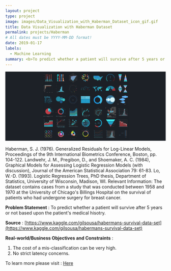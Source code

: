 ```yaml
---
layout: project
type: project
image: images/Data_Visualization_with_Haberman_Dataset_icon_gif.gif
title: Data Visualization with Haberman Dataset
permalink: projects/Haberman
# All dates must be YYYY-MM-DD format!
date: 2019-01-17
labels:
  - Machine Learning
summary: <b>To predict whether a patient will survive after 5 years or not based upon the patient's medical hisotry.</b>
---
```


<img class="ui image" src="../images/Data_Visualization_with_Haberman_Dataset_Banner.png">

Haberman, S. J. (1976). Generalized Residuals for Log-Linear Models, Proceedings of the 9th International Biometrics Conference, Boston, pp. 104-122. Landwehr, J. M., Pregibon, D., and Shoemaker, A. C. (1984), Graphical Models for Assessing Logistic Regression Models (with discussion), Journal of the American Statistical Association 79: 61-83. Lo, W.-D. (1993). Logistic Regression Trees, PhD thesis, Department of Statistics, University of Wisconsin, Madison, WI. Relevant Information: The dataset contains cases from a study that was conducted between 1958 and 1970 at the University of Chicago's Billings Hospital on the survival of patients who had undergone surgery for breast cancer.

<b>Problem Statement</b> : To predict whether a patient will survive after 5 years or not based upon the patient's medical hisotry.

<b>Source</b> : [https://www.kaggle.com/gilsousa/habermans-survival-data-set](https://www.kaggle.com/gilsousa/habermans-survival-data-set)

<b>Real-world/Business Objectives and Constraints</b> : 
1. The cost of a mis-classification can be very high.
2. No strict latency concerns.

To learn more please visit : [Here](https://github.com/Souravban/Data-Visualization-with-Haberman-Dataset)
